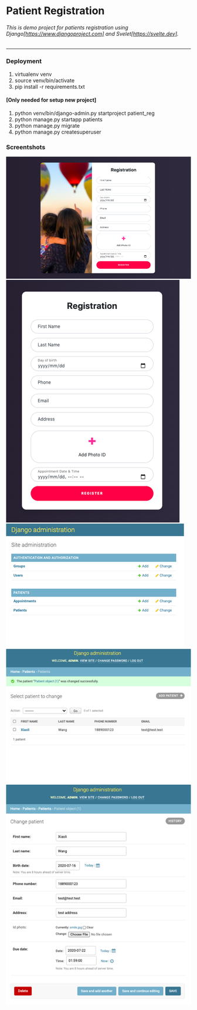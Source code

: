 # Patient Registration

###### This is demo project for patients registration using Django[https://www.djangoproject.com] and Svelet[https://svelte.dev].

---

### Deployment
1. virtualenv venv
2. source venv/bin/activate
3. pip install -r requirements.txt

#### [Only needed for setup new project]
1. python venv/bin/django-admin.py startproject patient_reg
2. python manage.py startapp patients
3. python manage.py migrate
4. python manage.py createsuperuser

### Screentshots
![Desktop Frontend](https://raw.githubusercontent.com/xiaoli/patient-reg/master/screenshots/patient_reg_frontend-desktop.png)
![Mobile Frontend](https://raw.githubusercontent.com/xiaoli/patient-reg/master/screenshots/patient_reg_frontend-mobile.png)
![Models Backend](https://raw.githubusercontent.com/xiaoli/patient-reg/master/screenshots/patient_reg_backend-models.png)
![Models List Backend](https://raw.githubusercontent.com/xiaoli/patient-reg/master/screenshots/patient_reg_backend-models-list.png)
![Models Editing Backend](https://raw.githubusercontent.com/xiaoli/patient-reg/master/screenshots/patient_reg_backend-models-editing.png)
